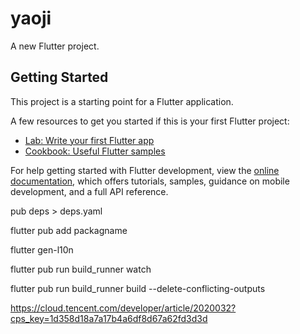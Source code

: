 # yaoji

A new Flutter project.

## Getting Started

This project is a starting point for a Flutter application.

A few resources to get you started if this is your first Flutter project:

- [Lab: Write your first Flutter app](https://docs.flutter.dev/get-started/codelab)
- [Cookbook: Useful Flutter samples](https://docs.flutter.dev/cookbook)

For help getting started with Flutter development, view the
[online documentation](https://docs.flutter.dev/), which offers tutorials,
samples, guidance on mobile development, and a full API reference.

<!-- 查看package的依赖关系 -->

pub deps > deps.yaml

<!-- 添加第三方package -->

flutter pub add packagname

<!-- 自动生成多语言代码 -->

flutter gen-l10n

<!-- 执行后，可以自动生成json转成的model代码，持续观察持续生成 -->

flutter pub run build_runner watch

<!-- 执行后，可以自动生成json转成的model代码，执行后，遍历文件然后执行 -->

flutter pub run build_runner build --delete-conflicting-outputs

<!-- 常用的第三方package -->

https://cloud.tencent.com/developer/article/2020032?cps_key=1d358d18a7a17b4a6df8d67a62fd3d3d
